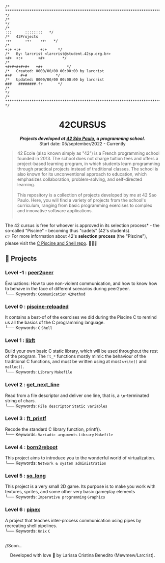 ```
/* ****************************************************************************************** */
/*                                                                                            */
/*                                                                        :::      ::::::::   */
/*   42Projects                                                         :+:      :+:    :+:   */
/*                                                                    +:+ +:+         +:+     */
/*   By: larcrist <larcrist@student.42sp.org.br>                    +#+  +:+       +#+        */
/*                                                                +#+#+#+#+#+   +#+           */
/*   Created: 0000/00/00 00:00:00 by larcrist                          #+#    #+#             */
/*   Updated: 0000/00/00 00:00:00 by larcrist                         ###   ########.fr       */
/*                                                                                            */
/* ****************************************************************************************** */
```

<h1 align="center">
	42CURSUS
</h1>

<p align="center">
	<b><i>Projects developed at <a href="https://www.42sp.org.br/">42 São Paulo</a>, a programming school.</i></b><br>
	Start date: 05/september/2022 - Currently
</p>

> 42 Ecole (also known simply as "42") is a French programming school founded in 2013. The school does not charge tuition fees and offers a project-based learning program, in which students learn programming through practical projects instead of traditional classes. The school is also known for its unconventional approach to education, which emphasizes collaboration, problem-solving, and self-directed learning. <br><br>
This repository is a collection of projects developed by me at 42 Sao Paulo. Here, you will find a variety of projects from the school's curriculum, ranging from basic programming exercises to complex and innovative software applications. <br><br>

The 42 cursus is free for whoever is approved in its selection process* - the so-called "Piscine" - becoming thus "cadets" (42's students). <br>
👉 For more information about 42's **selection process** (the "Piscine"), please visit the [C Piscine and Shell repo](https://github.com/mewmewdevart/42SP_Piscina). 🏊🏿‍♀️
  
## 📁 Projects

### Level -1 : **[peer2peer ](p2p_101)**
  Évaluations: How to use non-violent communication, and how to know how to behave in the face of different scenarios during peer2peer. <br>
└── Keywords: `Communication` `42Method` 

### Level 0 : **[piscine-reloaded ](piscine_reloaded)**
  It contains a best-of of the exercises we did during the Piscine C to remind us all the basics of the C programming language.<br>
└── Keywords: `C` `Shell` 

### Level 1 : **[libft](https://github.com/mewmewdevart/libft)**
  Build your own basic C static library, which will be used throughout the rest of the program. The ```ft_*``` functions mostly mimic the behaviour of the traditional C functions, and must be written using at most ```write()``` and ```malloc()```. <br>
└── Keywords: `Library` `Makefile`

### Level 2 : **[get_next_line](https://github.com/mewmewdevart/get_next_line)**
  Read from a file descriptor and deliver one line, that is, a ```\n```-terminated string of chars. <br>
└── Keywords: `File descriptor` `Static variables`

### Level 3 : **[ft_printf](https://github.com/mewmewdevart/ft_printf)**
  Recode the standard C library function, printf(). <br>
└── Keywords: `Variadic arguments` `Library` `Makefile`

### Level 4 : **[born2reboot](https://github.com/mewmewdevart/born2beroot)**
This project aims to introduce you to the wonderful world of virtualization. <br>
└── Keywords: `Network & system administration` 

### Level 5 : **[so_long](https://github.com/mewmewdevart/so_long)**
This project is a very small 2D game. Its purpose is to make you work with textures, sprites,
and some other very basic gameplay elements <br>
└── Keywords: `Imperative programming`  `Graphics`

### Level 6 : **[pipex](https://github.com/mewmewdevart/pipex)**
A project that teaches inter-process communication using pipes by recreating shell pipelines. <br>
└── Keywords: `Unix`  `C`
 
  <br>
//Soon...
  <br>
  <p align="center"> Developed with love 💜 by Larissa Cristina Benedito (Mewmew/Larcrist). </p>

